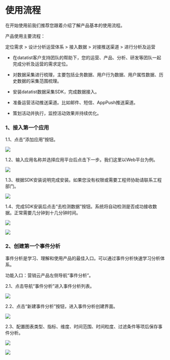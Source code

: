 # 使用流程

在开始使用前我们推荐您跟着介绍了解产品基本的使用流程。

产品使用主要流程：

定位需求 &gt; 设计分析运营体系 &gt; 接入数据 &gt; 对接推送渠道 &gt; 进行分析及运营

* 在datatist客户支持团队的帮助下，您的运营、产品、分析、研发等团队一起完成分析及运营的需求定位。

* 对数据采集进行梳理，主要包括业务数据、用户行为数据、用户属性数据、历史数据的采集范围梳理。

* 安装datatist数据采集SDK，完成数据接入。

* 准备运营活动推送渠道。比如邮件、短信、AppPush推送渠道。

* 策划活动并执行，监控活动效果并持续优化。

### 1、接入第一个应用

1.1、点击“添加应用”按钮。

![](/assets/SDK未接入状态@2x.png)

1.2、输入应用名称并选择应用平台后点击下一步。我们这里以Web平台为例。

![](/assets/添加应用1.png)

1.3、根据SDK安装说明完成安装。如果您没有权限或需要工程师协助请联系工程部门。

![](/assets/添加应用2.png)

1.4、完成SDK安装后点击“去检测数据”按钮。系统将自动检测是否成功接收数据。正常需要几分钟到十几分钟时间。

![](/assets/应用管理_检测数据2.png)

![](/assets/应用管理_检测数据3.png)

### 2、创建第一个事件分析

事件分析是学习、理解和使用产品的最佳入口。可以通过事件分析快速学习分析体系。

功能入口：营销云产品左侧导航“事件分析”。

2.1、点击导航“事件分析”进入事件分析列表。

![](/assets/事件分析_列表@2x.png)

2.2、点击“新建事件分析”按钮，进入事件分析创建界面。

![](/assets/新建_默认状态.png)

2.3、配置图表类型、指标、维度、时间范围、时间粒度、过滤条件等项后保存事件分析。

![](/assets/新建_完成配置.png)

![](/assets/事件分析_成功保存@2x.png)

